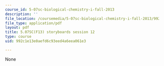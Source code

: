 ```yaml
---
course_id: 5-07sc-biological-chemistry-i-fall-2013
description: ''
file_location: /coursemedia/5-07sc-biological-chemistry-i-fall-2013/992c1e13e0aefd6c93eed4a6eea061e3_sb_session12.pdf
file_type: application/pdf
layout: pdf
title: 5.07SC(F13) storyboards session 12
type: course
uid: 992c1e13e0aefd6c93eed4a6eea061e3

---
```

None